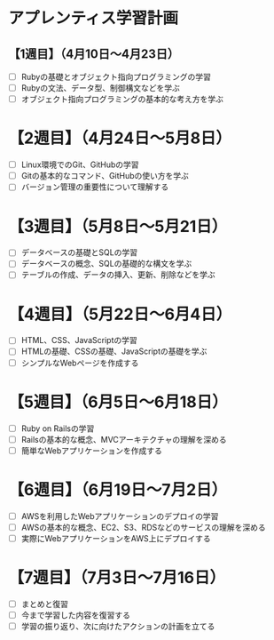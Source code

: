 # アプレンティス学習計画 
## 【1週目】（4月10日〜4月23日）
- [ ] Rubyの基礎とオブジェクト指向プログラミングの学習
- [ ] Rubyの文法、データ型、制御構文などを学ぶ
- [ ] オブジェクト指向プログラミングの基本的な考え方を学ぶ

# 【2週目】（4月24日〜5月8日）
- [ ] Linux環境でのGit、GitHubの学習
- [ ] Gitの基本的なコマンド、GitHubの使い方を学ぶ
- [ ] バージョン管理の重要性について理解する

# 【3週目】（5月8日〜5月21日）
- [ ] データベースの基礎とSQLの学習
- [ ] データベースの概念、SQLの基礎的な構文を学ぶ
- [ ] テーブルの作成、データの挿入、更新、削除などを学ぶ

# 【4週目】（5月22日〜6月4日）
- [ ] HTML、CSS、JavaScriptの学習
- [ ] HTMLの基礎、CSSの基礎、JavaScriptの基礎を学ぶ
- [ ] シンプルなWebページを作成する

# 【5週目】（6月5日〜6月18日）
- [ ] Ruby on Railsの学習
- [ ] Railsの基本的な概念、MVCアーキテクチャの理解を深める
- [ ] 簡単なWebアプリケーションを作成する

# 【6週目】（6月19日〜7月2日）
- [ ] AWSを利用したWebアプリケーションのデプロイの学習
- [ ] AWSの基本的な概念、EC2、S3、RDSなどのサービスの理解を深める
- [ ] 実際にWebアプリケーションをAWS上にデプロイする

# 【7週目】（7月3日〜7月16日）
- [ ] まとめと復習
- [ ] 今まで学習した内容を復習する
- [ ] 学習の振り返り、次に向けたアクションの計画を立てる
